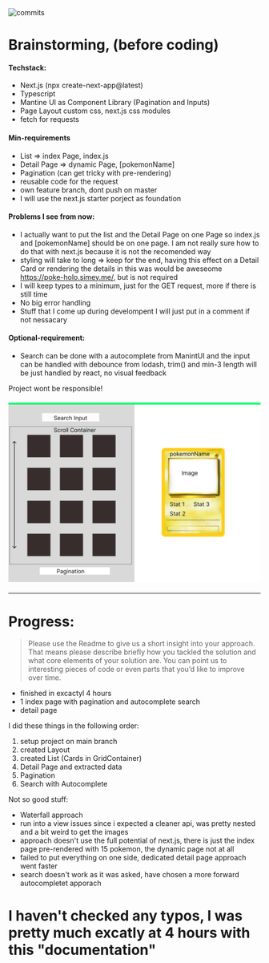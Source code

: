 <img src="https://user-images.githubusercontent.com/30233804/232327581-7e2bea3b-8bb5-4f39-a6a0-30d4436cb6e9.PNG" alt="commits"/>

# Brainstorming, (before coding)

#### Techstack:

- Next.js (npx create-next-app@latest)
- Typescript
- Mantine UI as Component Library (Pagination and Inputs)
- Page Layout custom css, next.js css modules
- fetch for requests

#### Min-requirements

- List => index Page, index.js
- Detail Page => dynamic Page, [pokemonName]
- Pagination (can get tricky with pre-rendering)
- reusable code for the request
- own feature branch, dont push on master
- I will use the next.js starter porject as foundation

#### Problems I see from now:

- I actually want to put the list and the Detail Page on one Page
  so index.js and [pokemonName] should be on one page. I am
  not really sure how to do that with next.js because it is not the recomended way
- styling will take to long => keep for the end, having this effect on a Detail Card or rendering the details in this was would be aweseome https://poke-holo.simey.me/, but is not required
- I will keep types to a minimum, just for the GET request, more if there is still time
- No big error handling
- Stuff that I come up during develompent I will just put in a comment if not nessacary

#### Optional-requirement:

- Search can be done with a autocomplete from ManintUI and the input can be handled with
  debounce from lodash, trim() and min-3 length will be just handled by react, no visual feedback

Project wont be responsible!


#### <img src="Mockup.png" alt="Mockup"/>

---

# Progress:

> Please use the Readme to give us a short insight into your approach. That means please describe briefly how you tackled the solution and what core elements of your solution are. You can point us to interesting pieces of code or even parts that you’d like to improve over time.

- finished in excactyl 4 hours
- 1 index page with pagination and autocomplete search
- detail page

I did these things in the following order:

1. setup project on main branch
2. created Layout
3. created List (Cards in GridContainer)
4. Detail Page and extracted data
5. Pagination
6. Search with Autocomplete

Not so good stuff:

- Waterfall approach
- run into a view issues since i expected a cleaner api, was pretty nested and a bit weird to get the images
- approach doesn't use the full potential of next.js, there is just the index page pre-rendered with 15 pokemon, the dynamic page not at all
- failed to put everything on one side, dedicated detail page approach went faster
- search doesn't work as it was asked, have chosen a more forward autocompletet apporach

# I haven't checked any typos, I was pretty much excatly at 4 hours with this "documentation"
